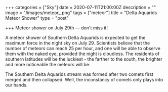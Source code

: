 +++
categories = ["Sky"]
date = 2020-07-11T21:00:00Z
description = ""
image = "/images/meteor_.png"
tags = ["meteor"]
title = "Delta Aquarids Meteor Shower"
type = "post"

+++
Meteor shower on July 29th — don't miss it!

A meteor shower of Southern Delta Aquarids is expected to get the maximum force in the night sky on July 29. Scientists believe that the number of meteors can reach 25 per hour, and one will be able to observe them with the naked eye, provided the night is cloudless. The residents of southern latitudes will be the luckiest - the farther to the south, the brighter and more noticeable the meteors will be.

The Southern Delta Aquarids stream was formed after two comets first merged and then collapsed. Well, the inconstancy of comets only plays into our hands.